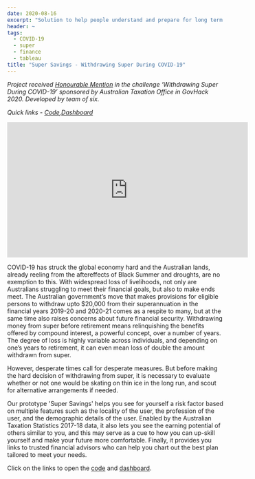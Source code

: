 ```yaml
---
date: 2020-08-16
excerpt: "Solution to help people understand and prepare for long term financial needs after withdrawing super during COVID-19. Algorithm in Python and viz using Tableau."
header: ~
tags:
  - COVID-19
  - super
  - finance
  - tableau
title: "Super Savings - Withdrawing Super During COVID-19"
---
```


*Project received [Honourable Mention](https://govhack.org/2020-winners/) in the challenge ‘Withdrawing Super During COVID-19’ sponsored by Australian Taxation Office in GovHack 2020. Developed by team of six.*  

*Quick links - [Code](https://github.com/krsharodh/superPredictor),[Dashboard](https://public.tableau.com/profile/saumya.sinha1550#!/vizhome/GovHack-Dynamic/Dashboard)*

<iframe width="560" height="315" src="https://www.youtube.com/embed/rDS0fI6PwCI" frameborder="0" allow="accelerometer; autoplay; clipboard-write; encrypted-media; gyroscope; picture-in-picture" allowfullscreen></iframe>  

  
COVID-19 has struck the global economy hard and the Australian lands, already reeling from the aftereffects of Black Summer and droughts, are no exemption to this. With widespread loss of livelihoods, not only are Australians struggling to meet their financial goals, but also to make ends meet. The Australian government’s move that makes provisions for eligible persons to withdraw upto $20,000 from their superannuation in the financial years 2019-20 and 2020-21 comes as a respite to many, but at the same time also raises concerns about future financial security. Withdrawing money from super before retirement means relinquishing the benefits offered by compound interest, a powerful concept, over a number of years. The degree of loss is highly variable across individuals, and depending on one’s years to retirement, it can even mean loss of double the amount withdrawn from super.  

However, desperate times call for desperate measures. But before making the hard decision of withdrawing from super, it is necessary to evaluate whether or not one would be skating on thin ice in the long run, and scout for alternative arrangements if needed.  

Our prototype 'Super Savings' helps you see for yourself a risk factor based on multiple features such as the locality of the user, the profession of the user, and the demographic details of the user. Enabled by the Australian Taxation Statistics 2017-18 data, it also lets you see the earning potential of others similar to you, and this may serve as a cue to how you can up-skill yourself and make your future more comfortable. Finally, it provides you links to trusted financial advisors who can help you chart out the best plan tailored to meet your needs.  

Click on the links to open the [code](https://github.com/krsharodh/superPredictor) and [dashboard](https://public.tableau.com/profile/saumya.sinha1550#!/vizhome/GovHack-Dynamic/Dashboard). 